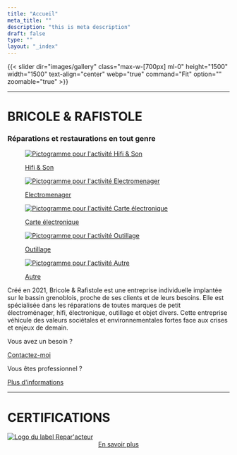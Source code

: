 ```yaml
---
title: "Accueil"
meta_title: ""
description: "this is meta description"
draft: false
type: ""
layout: "_index"
---
```


{{< slider dir="images/gallery" class="max-w-[700px] ml-0" height="1500" width="1500" text-align="center" webp="true" command="Fit" option="" zoomable="true" >}}


<hr>

<!-- <table>
    <tr>
        <td>
            <image src="picto/picto_hifi_son.svg" caption="Hifi & Son" alt="Hifi & Son" height="" width="" position="center" command="fill" option="q100" class="pictos" title="Hifi & Son"  webp="false">
        </td>
        <td>
            <image src="picto/picto_hifi_son.svg" caption="Hifi & Son" alt="Hifi & Son" height="" width="" position="center" command="fill" option="q100" class="pictos" title="Hifi & Son"  webp="false">
        </td>
                <td>
            <image src="picto/picto_hifi_son.svg" caption="Hifi & Son" alt="Hifi & Son" height="" width="" position="center" command="fill" option="q100" class="pictos" title="Hifi & Son"  webp="false">
        </td>
        <td>
            <image src="picto/picto_hifi_son.svg" caption="Hifi & Son" alt="Hifi & Son" height="" width="" position="center" command="fill" option="q100" class="pictos" title="Hifi & Son"  webp="false">
        </td>
                <td>
            <image src="picto/picto_hifi_son.svg" caption="Hifi & Son" alt="Hifi & Son" height="" width="" position="center" command="fill" option="q100" class="pictos" title="Hifi & Son"  webp="false">
        </td>
    </tr>
</table> -->


<!-- [![Hifi / Son](picto/picto_hifi_son.svg)](activite/hifi_son)
{.pictobis}
hifison
[![Hifi / Son](picto/picto_hifi_son.svg)](activite/hifi_son)
{.pictobis}
hifison --> 

<!-- <div class="pictos-change"></div> -->

# BRICOLE & RAFISTOLE
### Réparations et restaurations en tout genre

<div class="container_picto">
    <a href="activite/hifi_son">
        <figure>
            <image src="picto/picto_hifi_son.svg" alt="Pictogramme pour l'activité Hifi & Son" class="pictos">
            <figcaption>
                <p class="legende">Hifi & Son</p>
            </figcaption>
        </figure>
    </a>
    <a href="activite/electromenager">
        <figure>
            <image src="picto/picto_electromenager.svg" alt="Pictogramme pour l'activité Electromenager" class="pictos">
            <figcaption>
                <p class="legende">Electromenager</p>
            </figcaption>
        </figure>
    </a>
    <a href="activite/carte_electronique">
        <figure>
            <image src="picto/picto_carte_electronique.svg" alt="Pictogramme pour l'activité Carte électronique" class="pictos">
            <figcaption>
                <p class="legende">Carte électronique</p>
            </figcaption>
        </figure>
    </a>
    <a href="activite/outillage">
        <figure>
            <image src="picto/picto_outillage.svg" alt="Pictogramme pour l'activité Outillage" class="pictos">
            <figcaption>
                <p class="legende">Outillage</p>
            </figcaption>
        </figure>
    </a>
    <a href="activite/autre">
        <figure>
            <image src="picto/picto_autre.svg" alt="Pictogramme pour l'activité Autre" class="pictos">
            <figcaption>
                <p class="legende">Autre</p>
            </figcaption>
        </figure>
    </a>
</div>


<!-- [![Hifi / Son](picto/picto_hifi_son_darkmode.png)](activite/hifi_son)
{.dark .inline-image}
[![Hifi / Son](picto/picto_hifi_son.png)](activite/hifi_son)
{.light .inline-image}
[![Electroménager](picto/picto_hifi_son_darkmode.png)](activite/electromenager)
{.dark .inline-image}
[![Electroménager](picto/picto_electromenager.png)](activite/electromenager)
{.light .inline-image}
[![Carte Electronique](picto/picto_hifi_son_darkmode.png)](activite/carte_electronique)
{.dark .inline-image}
[![Carte Electronique](picto/picto_carte_electronique.png)](activite/carte_electronique)
{.light .inline-image}
[![Outillage](picto/picto_hifi_son_darkmode.png)](activite/outillage)
{.dark .inline-image}
[![Outillage](picto/picto_outillage.png)](activite/outillage)
{.light .inline-image}
[![Autre](picto/picto_hifi_son_darkmode.png)](activite/autre)
{.dark .inline-image}
[![Autre](picto/picto_autre.png)](activite/autre)
{.light .inline-image} -->

<p class="presentation">Créé en 2021, Bricole & Rafistole est une entreprise individuelle implantée sur le bassin grenoblois, proche de ses clients et de leurs besoins. Elle est spécialisée dans les réparations de toutes marques de petit électroménager, hifi, électronique, outillage et objet divers. Cette entreprise véhicule des valeurs sociétales et environnementales fortes face aux crises et enjeux de demain.</p>

 <!-- <div class="row">
    <div class="col-md-6 col-6">
        <h3>
            Vous avez un besoin ?
        </h3>
        {{< button label="Contactez-moi" link="/contact" class="btn btn-outline-primary" style="solid">}}
    </div>
    <div class="col-md-6 col-6">
        <h3>
            <p>Vous êtes professionnel ?</p>
        </h3>
        {{< button label="Plus d'informations" link="/professionnels" class="btn btn-outline-primary" style="solid" >}}
        <p>Vous êtes professionnel ?</p>
    </div>
</div>  -->

<div class="en-ligne">
    <div class="en-colonne">
        <p class="legende">Vous avez un besoin ?</p>
        <a href="/professionnels" class="btn btn-outline-primary">Contactez-moi</a> 
    </div>
    <div class="en-colonne">
        <p class="legende">Vous êtes professionnel ?</p>
        <a href="/professionnels" class="btn btn-outline-primary">Plus d'informations</a> 
    </div>
</div>

<!-- |Vous avez un besoin ?|Vous êtes professionnel ?|
| :---------: | :---------: |
|{{< button label="Contactez-moi" link="/contact" class="btn btn-outline-primary" style="solid">}}|{{< button label="Plus d'informations" link="/professionnel" class="btn btn-outline-primary" style="solid" >}}| -->



<hr>

# CERTIFICATIONS

<div class="en-ligne">
    <a href="https://www.artisanat.fr/annuaire-repar-acteurs">
        <image src="logo_labels/Repar-acteurs_logo_vertical_baseline_vert-bleu.png" alt="Logo du label Repar'acteur" class="logo_certif" >
    </a>
    <!-- <a >
        <image src="" alt="" class="logo_certif">
    </a> -->
</div>


<div style="display:flex;justify-content:center; padding-bottom:40px"> 
    <a href="/certifications" class="btn btn-outline-primary">En savoir plus</a> 
</div>
